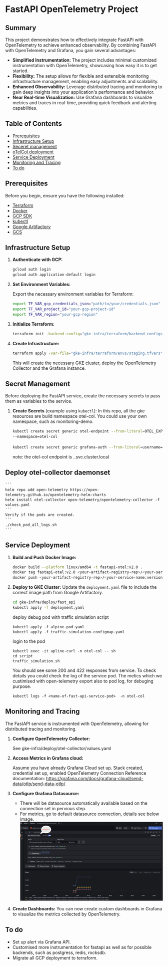 # FastAPI OpenTelemetry Project

## Summary

This project demonstrates how to effectively integrate FastAPI with OpenTelemetry to achieve enhanced observability. By combining FastAPI with OpenTelemetry and Grafana, you gain several advantages:

- **Simplified Instrumentation:** The project includes minimal customized instrumentation with OpenTelemetry, showcasing how easy it is to get started.
- **Flexibility:** The setup allows for flexible and extensible monitoring infrastructure management, enabling easy adjustments and scalability.
- **Enhanced Observability:** Leverage distributed tracing and monitoring to gain deep insights into your application's performance and behavior.
- **Near Real-time Visualization:** Use Grafana dashboards to visualize metrics and traces in real-time, providing quick feedback and alerting capabilities.

## Table of Contents

- [Prerequisites](#prerequisites)
- [Infrastructure Setup](#infrastructure-setup)
- [Seceret management](#secret-management)
-  [oTelCol deployment](#deploy-otel-collector-daemonset)
- [Service Deployment](#service-deployment)
- [Monitoring and Tracing](#monitoring-and-tracing)
- [To do](#to-do)

## Prerequisites

Before you begin, ensure you have the following installed:

- [Terraform](https://www.terraform.io/downloads.html)
- [Docker](https://www.docker.com/products/docker-desktop)
- [GCP SDK](https://cloud.google.com/sdk/install)
- [kubectl](https://kubernetes.io/docs/tasks/tools/)
- [Google Artifactory](https://cloud.google.com/artifact-registry/docs)
- [GCS](https://cloud.google.com/storage/docs)

## Infrastructure Setup

1. **Authenticate with GCP:**
    ```sh
    gcloud auth login
    gcloud auth application-default login
    ```
2. **Set Environment Variables:**

    Export the necessary environment variables for Terraform:
    ```sh
    export TF_VAR_gcp_credentials_json="path/to/your/credentials.json"
    export TF_VAR_project_id="your-gcp-project-id"
    export TF_VAR_region="your-gcp-region"
    ```
3. **Initialize Terraform:**
    ```sh
    terraform init -backend-config="gke-infra/terraform/backend_configs/staging-backend-config.hcl"
    ```

3. **Create Infrastructure:**
    ```sh
    terraform apply -var-file="gke-infra/terraform/envs/staging.tfvars"
    ```

    This will create the necessary GKE cluster, deploy the OpenTelemetry Collector and the Grafana instance.

## Secret Management

Before deploying the FastAPI service, create the necessary secrets to pass them as variables to the service.

1. **Create Secrets** (example using `kubectl`):
    In this repo, all the gke resources are build namespace otel-col. You could use your own namespace, such as monitoring-demo.
    ```sh
    kubectl create secret generic otel-endpoint --from-literal=OTEL_EXPORTER_OTLP_ENDPOINT=<your otel-collector endpoind>
    --namespace=otel-col

    kubectl create secret generic grafana-auth --from-literal=username="<your-grafana-cloud-instant-name>" --from-literal=password="<your grafana access token>" -n <your-name-space>
    ```
    note: the otel-col endpoint is <otel-collector-service-name>.<your-namespace>.svc.cluster.local

## Deploy otel-collector daemonset
    ```
    helm repo add open-telemetry https://open-telemetry.github.io/opentelemetry-helm-charts
    helm install otel-collector open-telemetry/opentelemetry-collector -f values.yaml
    ```
    Verify if the pods are created.
    ```
    ./check_pod_all_logs.sh 
    ```

## Service Deployment

1. **Build and Push Docker Image:**
    ```sh
    docker build --platform linux/amd64 -t fastapi-otel:v2.0 .
    docker tag fastapi-otel:v2.0 <your-artifact-registry-rep>/<your-service-name:version>
    docker push <your-artifact-registry-rep>/<your-service-name:version>
    ```

2. **Deploy to GKE Cluster:**
    Update the `deployment.yaml` file to include the correct image path from Google Artifactory.
    ```sh
    cd gke-infra/deploy/fast_api
    kubectl apply -f deployment.yaml
    ```
    deploy debug pod with traffic simulation script
    ```
    kubectl apply -f alpine-pod.yaml
    kubectl apply -f traffic-simulation-configmap.yaml
    ```
    login to the pod
    ```
    kubectl exec -it apline-curl -n otel-col -- sh
    cd script
    traffic_simulation.sh
    ```
    You should see some 200 and 422 responses from service. To check details you could check the log of the service pod. The metics which we custimised with open-telemetry export also to pod log, for debuging purpose.
    ```
    kubectl logs -f <name-of-fast-api-service-pod>  -n otel-col
    ```

## Monitoring and Tracing

The FastAPI service is instrumented with OpenTelemetry, allowing for distributed tracing and monitoring.

1. **Configure OpenTelemetry Collector:**

    See gke-infra/deploy/otel-collector/values.yaml

2. **Access Metrics in Grafana cloud:**

    Assume you have already Grafana Cloud set up. Stack created, credential set up, enabled OpenTelemetry Connection
    Reference documentation: https://grafana.com/docs/grafana-cloud/send-data/otlp/send-data-otlp/

4. **Configure Grafana Datasource:**
    
    * There will be datasource automatically available based on the connection set in pervious step.
    * For metrics, go to default datasource connection, details see below image.
    ![Image description](readme.png)

5. **Create Dashboards:**
    You can now create custom dashboards in Grafana to visualize the metrics collected by OpenTelemetry.

## To do

* Set up alert via Grafana API.
* Customised more instrumentation for fastapi as well as for possible backends, such as postgress, redis, rocksdb.
* Migrate all GCP deployment to terraform.
